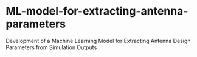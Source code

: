 # ML-model-for-extracting-antenna-parameters
Development of a Machine Learning Model for Extracting Antenna Design Parameters from Simulation Outputs
